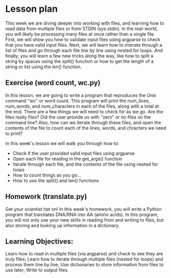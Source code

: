 # Lesson plan

This week we are diving deeper into working with files, and learning how to read data from multiple files or from STDIN (sys.stdin). In the real-world, you will likely be processing many files at once rather than a single file. First, we will show you how to validate input files using argparse to check that you have valid input files. Next, we will learn how to interate through a list of files and go through each file line by line using nested for loops. And finally, you will learn a few new tricks along the way, like how to split a string by spaces using the split() function or how to get the length of a string or list using the len() function. 

## Exercise (word count, wc.py)

In this lesson, we are going to write a program that reproduces the Unix command "wc" or word count. This program will print the num_lines, num_words, and num_characters in each of the files, along with a total at the end. There are a few things we will need to check for as we go. Are the files really files? Did the user provide us with "zero" or no files on the command line? Also, how can we iterate through these files, and open the contents of the file to count each of the lines, words, and chracters we need to print?

In this week's lesson we will walk you through how to:

* Check if the user provided valid input files using argparse
* Open each file for reading in the get_args() function
* Iterate through each file, and the contents of the file using nested for loops
* How to count things as you go...
* How to use the split() and len() functions


## Homework (translate.py)

Get your scientist hat on! In this week's homework, you will write a Python program that translates DNA/RNA into AA (amino acids). In this program, you will not only use your new skills in reading from and writing to files, but also storing and looking up information in a dictionary. 

## Learning Objectives:

Learn how to read in multiple files (via argparse) and check to see they are truly files; Learn how to iterate through multiple files (nested for loops) and process them line by line; Use dictionaries to store information from files to use later; Write to output files.